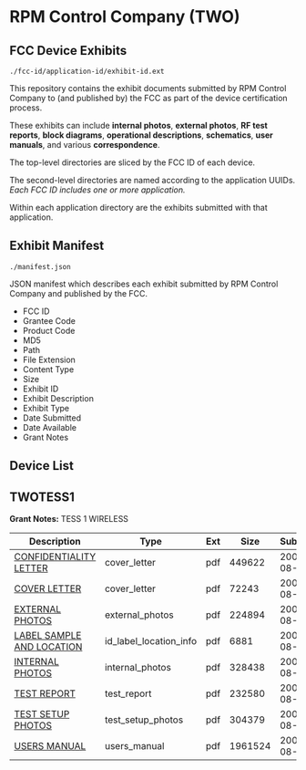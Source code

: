 # RPM Control Company (TWO)
## FCC Device Exhibits

```
./fcc-id/application-id/exhibit-id.ext
```

This repository contains the exhibit documents submitted by RPM Control Company to (and published by) the FCC as part of the device certification process.

These exhibits can include **internal photos**, **external photos**, **RF test reports**, **block diagrams**, **operational descriptions**, **schematics**, **user manuals**, and various **correspondence**.

The top-level directories are sliced by the FCC ID of each device.

The second-level directories are named according to the application UUIDs. *Each FCC ID includes one or more application.*

Within each application directory are the exhibits submitted with that application. 

## Exhibit Manifest

```
./manifest.json
```

JSON manifest which describes each exhibit submitted by RPM Control Company and published by the FCC.

- FCC ID
- Grantee Code
- Product Code
- MD5
- Path
- File Extension
- Content Type
- Size
- Exhibit ID
- Exhibit Description
- Exhibit Type
- Date Submitted
- Date Available
- Grant Notes

## Device List
## TWOTESS1
**Grant Notes:** TESS 1 WIRELESS

| Description | Type | Ext | Size | Submitted | Available |
| ----------- | ---- | --- | ---- | --------- | --------- |
| [CONFIDENTIALITY LETTER](TWOTESS1/6a63a14d1df30f3300e7762d893188e7/689244.pdf) | cover_letter | pdf | 449622 | 2006-08-02 | 2006-08-02 |
| [COVER LETTER](TWOTESS1/6a63a14d1df30f3300e7762d893188e7/689245.pdf) | cover_letter | pdf | 72243 | 2006-08-02 | 2006-08-02 |
| [EXTERNAL  PHOTOS](TWOTESS1/6a63a14d1df30f3300e7762d893188e7/689246.pdf) | external_photos | pdf | 224894 | 2006-08-02 | 2006-08-02 |
| [LABEL SAMPLE AND LOCATION](TWOTESS1/6a63a14d1df30f3300e7762d893188e7/689247.pdf) | id_label_location_info | pdf | 6881 | 2006-08-02 | 2006-08-02 |
| [INTERNAL PHOTOS](TWOTESS1/6a63a14d1df30f3300e7762d893188e7/689248.pdf) | internal_photos | pdf | 328438 | 2006-08-02 | 2006-08-02 |
| [TEST REPORT](TWOTESS1/6a63a14d1df30f3300e7762d893188e7/689251.pdf) | test_report | pdf | 232580 | 2006-08-02 | 2006-08-02 |
| [TEST SETUP PHOTOS](TWOTESS1/6a63a14d1df30f3300e7762d893188e7/689252.pdf) | test_setup_photos | pdf | 304379 | 2006-08-02 | 2006-08-02 |
| [USERS MANUAL](TWOTESS1/6a63a14d1df30f3300e7762d893188e7/689253.pdf) | users_manual | pdf | 1961524 | 2006-08-02 | 2006-08-02 |
